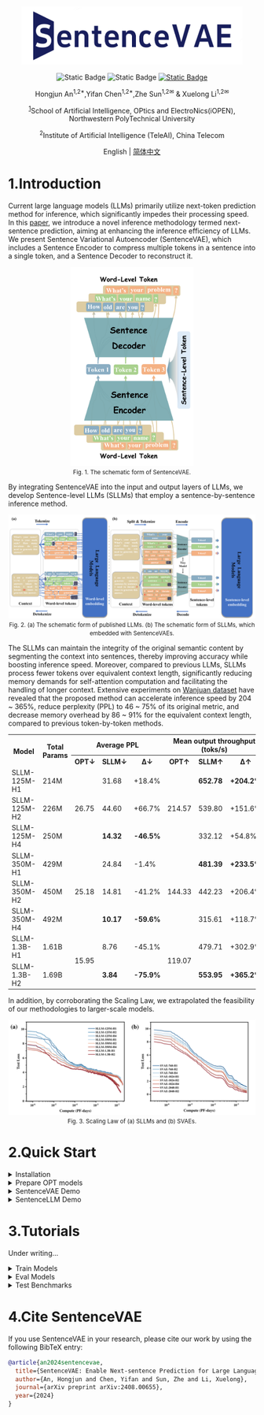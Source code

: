<div align="center">
  <img src="assets/logo.png" width="450"/>

![Static Badge](https://img.shields.io/badge/license-MIT-green) ![Static Badge](https://img.shields.io/badge/version-0.0.1-blue) [![Static Badge](https://img.shields.io/badge/paper-arXiv-red)](https://arxiv.org/abs/2408.00655)

Hongjun An<sup>1,2*</sup>,Yifan Chen<sup>1,2*</sup>,Zhe Sun<sup>1,2✉</sup> & Xuelong Li<sup>1,2✉</sup>

<sup><a href="https://iopen.nwpu.edu.cn/">1</a></sup>School of Artificial Intelligence, OPtics and ElectroNics(iOPEN), Northwestern PolyTechnical University

<sup>2</sup>Institute of Artificial Intelligence (TeleAI), China Telecom


English | [简体中文](README_zh-CN.md)

</div>

# 1.Introduction

Current large language models (LLMs) primarily utilize next-token prediction method for inference, which significantly impedes their processing speed. In this [paper](https://arxiv.org/abs/2408.00655), we introduce a novel inference methodology termed next-sentence prediction, aiming at enhancing the inference efficiency of LLMs. We present Sentence Variational Autoencoder (SentenceVAE), which includes a Sentence Encoder to compress multiple tokens in a sentence into a single token, and a Sentence Decoder to reconstruct it. 

<div align="center">
    <img src="assets/sentence_vae.svg" width="250"><br>
    <span><small>Fig. 1. The schematic form of SentenceVAE. </small></span>
</div>


By integrating SentenceVAE into the input and output layers of LLMs, we develop Sentence-level LLMs (SLLMs) that employ a sentence-by-sentence inference method.

<div align="center">
    <img src="assets/sllm.svg"><br>
    <span><small>Fig. 2. (a) The schematic form of published LLMs. (b) The schematic form of SLLMs, which embedded with SentenceVAEs.</small></span>
</div>

The SLLMs can maintain the integrity of the original semantic content by segmenting the context into sentences, thereby improving accuracy while boosting inference speed. Moreover, compared to previous LLMs, SLLMs process fewer tokens over equivalent context length, significantly reducing memory demands for self-attention computation and facilitating the handling of longer context. Extensive experiments on [Wanjuan dataset](https://github.com/opendatalab/WanJuan1.0/) have revealed that the proposed method can accelerate inference speed by 204 ~ 365%, reduce perplexity (PPL) to 46 ~ 75% of its original metric, and decrease memory overhead by 86 ~ 91% for the equivalent context length, compared to previous token-by-token methods.

<div align="center">
<table cellspacing="0" cellpadding="5">
  <tr>
    <th rowspan="2">Model</th>
    <th rowspan="2">Total Params</th>
    <th colspan="3">Average PPL</th>
    <th colspan="3">Mean output throughput (toks/s)</th>
    <th colspan="3">Mean GPU memory (KB/token)</th>
  </tr>
  <tr>
    <th>OPT↓</th>
    <th>SLLM↓</th>
    <th>Δ↓</th>
    <th>OPT↑</th>
    <th>SLLM↑</th>
    <th>Δ↑</th>
    <th>OPT↓</th>
    <th>SLLM↓</th>
    <th>Δ↓</th>
  </tr>
  <tr>
    <td>SLLM-125M-H1</td>
    <td>214M</td>
    <td rowspan="3">26.75</td>
    <td>31.68</td>
    <td>+18.4%</td>
    <td rowspan="3">214.57</td>
    <td><b>652.78</b></td>
    <td><b>+204.2%</b></td>
    <td rowspan="3">73.15</td>
    <td>12.03</td>
    <td>-83.6%</td>
  </tr>
  <tr>
    <td>SLLM-125M-H2</td>
    <td>226M</td>
    <td>44.60</td>
    <td>+66.7%</td>
    <td>539.80</td>
    <td>+151.6%</td>
    <td><b>7.08</b></td>
    <td><b>-90.3%</b></td>
  </tr>
  <tr>
    <td>SLLM-125M-H4</td>
    <td>250M</td>
    <td><b>14.32</b></td>
    <td><b>-46.5%</b></td>
    <td>332.12</td>
    <td>+54.8%</td>
    <td>10.00</td>
    <td>-86.3%</td>
  </tr>
  <tr>
    <td>SLLM-350M-H1</td>
    <td>429M</td>
    <td rowspan="3">25.18</td>
    <td>24.84</td>
    <td>-1.4%</td>
    <td rowspan="3">144.33</td>
    <td><b>481.39</b></td>
    <td><b>+233.5%</b></td>
    <td rowspan="3">197.59</td>
    <td>29.98</td>
    <td>-84.8%</td>
  </tr>
  <tr>
    <td>SLLM-350M-H2</td>
    <td>450M</td>
    <td>14.81</td>
    <td>-41.2%</td>
    <td>442.23</td>
    <td>+206.4%</td>
    <td>26.78</td>
    <td>-86.4%</td>
  </tr>
  <tr>
    <td>SLLM-350M-H4</td>
    <td>492M</td>
    <td><b>10.17</b></td>
    <td><b>-59.6%</b></td>
    <td>315.61</td>
    <td>+118.7%</td>
    <td><b>17.73</b></td>
    <td><b>-91.0%</b></td>
  </tr>
  <tr>
    <td>SLLM-1.3B-H1</td>
    <td>1.61B</td>
    <td rowspan="2">15.95</td>
    <td>8.76</td>
    <td>-45.1%</td>
    <td rowspan="2">119.07</td>
    <td>479.71</td>
    <td>+302.9%</td>
    <td rowspan="2">400.01</td>
    <td>57.07</td>
    <td>-85.7%</td>
  </tr>
  <tr>
    <td>SLLM-1.3B-H2</td>
    <td>1.69B</td>
    <td><b>3.84</b></td>
    <td><b>-75.9%</b></td>
    <td><b>553.95</b></td>
    <td><b>+365.2%</b></td>
    <td><b>55.14</b></td>
    <td><b>-86.2%</b></td>
  </tr>
</table>
</div>

In addition, by corroborating the Scaling Law, we extrapolated the feasibility of our methodologies to larger-scale models.

<div align="center">
    <img src="assets/scaling_law.svg"><br>
    <span><small>Fig. 3. Scaling Law of (a) SLLMs and (b) SVAEs.</small></span>
</div>

# 2.Quick Start

<details>
<summary>Installation</summary>

Step1. Install SentenceVAE from source.

```sh
git clone https://github.com/BestAnHongjun/SentenceVAE.git
cd SentenceVAE
pip3 install -e . # or python3 setup.py develop
```

</details>

<details>
<summary>Prepare OPT models</summary>

Step1. Create a folder named `model_repo` under `SentenceVAE` to save OPT series models.

```sh
cd SentenceVAE
mkdir -p model_repo
```

Step2. Navigate to the `model_repo` directory with `cd` and initialize [`git-lfs`](https://git-lfs.com).

```sh
cd model_repo
git lfs install
```

Step3. Download [OPT-125M](https://huggingface.co/facebook/opt-125m) model for SentenceVAE-768 series and SLLM-125M series.

```sh
git clone https://huggingface.co/facebook/opt-125m
```

Step4. Download [OPT-350M](https://huggingface.co/facebook/opt-350m) model for SentenceVAE-1024 series and SLLM-350M series.

```sh
git clone https://huggingface.co/facebook/opt-350m
```

Step5. Download [OPT-1.3B](https://huggingface.co/facebook/opt-1.3b) model for Sentence-2048 series and SLLM-1.3B series.

```sh
git clone https://huggingface.co/facebook/opt-1.3b
```

</details>

<details>
<summary>SentenceVAE Demo</summary>

Step1. Download a pretrained model from table below.

<div align="center">

|Model|Hidden Size|Hidden Layers|Loss↓|PPL↓|Download Link|
|:-:|:-:|:-:|:-:|:-:|:-:|
|SVAE-768-H1|768|1|1.339|3.605|[ModelScope](https://modelscope.cn/models/CoderAN/SentenceVAE/resolve/master/SVAE-768-H1.pth)|
|SVAE-768-H2|768|2|1.019|2.588|[ModelScope](https://modelscope.cn/models/CoderAN/SentenceVAE/resolve/master/SVAE-768-H2.pth)|
|SVAE-768-H4|768|4|**0.5598**|**1.649**|[ModelScope](https://modelscope.cn/models/CoderAN/SentenceVAE/resolve/master/SVAE-768-H4.pth)|
|SVAE-1024-H1|1024|1|0.9266|2.406|[ModelScope](https://modelscope.cn/models/CoderAN/SentenceVAE/resolve/master/SVAE-1024-H1.pth)|
|SVAE-1024-H2|1024|2|0.6610|1.845|[ModelScope](https://modelscope.cn/models/CoderAN/SentenceVAE/resolve/master/SVAE-1024-H2.pth)|
|SVAE-1024-H4|1024|4|**0.3704**|**1.384**|[ModelScope](https://modelscope.cn/models/CoderAN/SentenceVAE/resolve/master/SVAE-1024-H4.pth)|
|SVAE-2048-H1|2048|1|0.5165|1.622|[ModelScope](https://modelscope.cn/models/CoderAN/SentenceVAE/resolve/master/SVAE-2048-H1.pth)|
|SVAE-2048-H2|2048|2|0.2845|1.292|[ModelScope](https://modelscope.cn/models/CoderAN/SentenceVAE/resolve/master/SVAE-2048-H2.pth)|
|SVAE-2048-H4|2048|4|**0.1270**|**1.115**|[ModelScope](https://modelscope.cn/models/CoderAN/SentenceVAE/resolve/master/SVAE-2048-H4.pth)|

</div>

Step2. Run demo script under `tools/demo` folder. Here's an example:

```sh
cd SentenceVAE

python3 tools/demo/demo_svae.py \
    -c config/SVAE/SVAE-768/svae_768_h4.yaml \
    --checkpoint /path/to/pretrained/checkpoint \
    --input "What's your name?"
```

**Arguments**:
* `-c`,`--config`: path to the corresponding configuration file, please reference [this folder](config/SVAE/).
* `--checkpoint`: path to the checkpoint file you just downloaded.
* `--input`: A sentence you want to test.
  * It must be a separate sentence ending with punctuation marks such as commas, periods, etc. Please refer to the [paper](https://arxiv.org/abs/2408.00655) for specific reasons.
  * Currently, only English is supported.

The model will compress this sentence into a single vector, decode and restore it for output. In an ideal state, the output and input should be consistent.

</details>

<details>

<summary>SentenceLLM Demo</summary>

**Notice**: Please be aware that, as SFT datasets are typically commercial secrets and difficult for us to access, all the models listed below are **pre-trained models**, not general-purpose conversation models. Therefore, the **PPL** (Perplexity) metric should be used to assess model quality, not conversational performance. If you treat them as Q&A models, you're likely to get gibberish outputs (***in fact, even our baseline OPT model will output gibberish***). We recommend fine-tuning these models on private SFT datasets to explore their potential as general-purpose conversation models.

Step1. Download a pretrained model from table below.

<div align="center">

|Model|Download Link|
|:-:|:-:|
|SLLM-125M-H1|[ModelScope](https://modelscope.cn/models/CoderAN/SentenceLLM/resolve/master/SLLM-125M-H1.pth)|
|SLLM-125M-H2|[ModelScope](https://modelscope.cn/models/CoderAN/SentenceLLM/resolve/master/SLLM-125M-H2.pth)|
|SLLM-125M-H4|[ModelScope](https://modelscope.cn/models/CoderAN/SentenceLLM/resolve/master/SLLM-125M-H4.pth)|
|SLLM-350M-H1|[ModelScope](https://modelscope.cn/models/CoderAN/SentenceLLM/resolve/master/SLLM-350M-H1.pth)|
|SLLM-350M-H2|[ModelScope](https://modelscope.cn/models/CoderAN/SentenceLLM/resolve/master/SLLM-350M-H2.pth)|
|SLLM-350M-H4|[ModelScope](https://modelscope.cn/models/CoderAN/SentenceLLM/resolve/master/SLLM-350M-H4.pth)|
|SLLM-1.3B-H1|[ModelScope](https://modelscope.cn/models/CoderAN/SentenceLLM/resolve/master/SLLM-1.3B-H1.pth)|
|SLLM-1.3B-H2|[ModelScope](https://modelscope.cn/models/CoderAN/SentenceLLM/resolve/master/SLLM-1.3B-H2.pth)|

</div>

Step2. Run demo script under `tools/demo` folder. Here's an example:

```sh
cd SentenceVAE

python3 tools/demo/demo_sllm.py \
    -c config/SLLM/SLLM-125m/sllm_125m_h4_all.yaml \
    --checkpoint /path/to/pretrained/checkpoint \
    --input "What's your name?"
```

**Arguments**:
* `-c`,`--config`: path to the corresponding configuration file, please reference [this folder](config/SLLM/).
* `--checkpoint`: path to the checkpoint file you just downloaded.
* `--input`: Your input sentence.


</details>

# 3.Tutorials

Under writing...

<details>
<summary>Train Models</summary>

* [Prepare Datasets](#)
* [Train SentenceVAEs](#)
* [Train SentenceLLMs](#)

</details>

<details>
<summary>Eval Models</summary>

* [Eval OPT models (baseline)](#)
* [Eval SentenceVAEs](#)
* [Eval SentenceLLMs](#)

</details>

<details>
<summary>Test Benchmarks</summary>

* [Test benchmarks of SentenceVAEs](#)
* [Test benchmarks of SentenceLLMs](#)

</details>

# 4.Cite SentenceVAE

If you use SentenceVAE in your research, please cite our work by using the following BibTeX entry:

```bibtex
@article{an2024sentencevae,
  title={SentenceVAE: Enable Next-sentence Prediction for Large Language Models with Faster Speed, Higher Accuracy and Longer Context},
  author={An, Hongjun and Chen, Yifan and Sun, Zhe and Li, Xuelong},
  journal={arXiv preprint arXiv:2408.00655},
  year={2024}
}
```